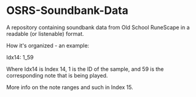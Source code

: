 # OSRS-Soundbank-Data
A repository containing soundbank data from Old School RuneScape in a readable (or listenable) format.


How it's organized - an example:


Idx14: 1_59


Where Idx14 is Index 14, 1 is the ID of the sample, 
and 59 is the corresponding note that is being played.

More info on the note ranges and such in Index 15.
